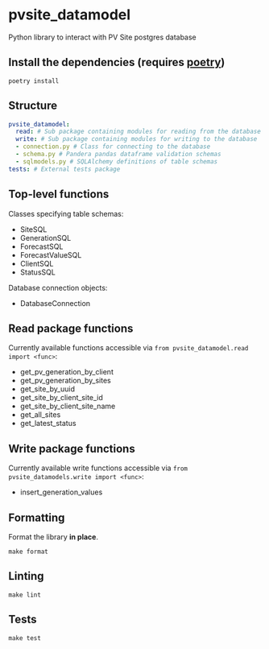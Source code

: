 # pvsite_datamodel

Python library to interact with PV Site postgres database

## Install the dependencies (requires [poetry][poetry])

    poetry install


## Structure

```yaml
pvsite_datamodel:
  read: # Sub package containing modules for reading from the database
  write: # Sub package containing modules for writing to the database
  - connection.py # Class for connecting to the database
  - schema.py # Pandera pandas dataframe validation schemas
  - sqlmodels.py # SQLAlchemy definitions of table schemas
tests: # External tests package
```


## Top-level functions

Classes specifying table schemas:
- SiteSQL
- GenerationSQL
- ForecastSQL
- ForecastValueSQL
- ClientSQL
- StatusSQL

Database connection objects:
- DatabaseConnection


## Read package functions

Currently available functions accessible via `from pvsite_datamodel.read import <func>`:

- get_pv_generation_by_client
- get_pv_generation_by_sites
- get_site_by_uuid
- get_site_by_client_site_id
- get_site_by_client_site_name
- get_all_sites
- get_latest_status


## Write package functions

Currently available write functions accessible via `from pvsite_datamodels.write import <func>`:
- insert_generation_values


## Formatting

Format the library **in place**.

    make format


## Linting

    make lint


## Tests

    make test

[poetry]: https://python-poetry.org/
